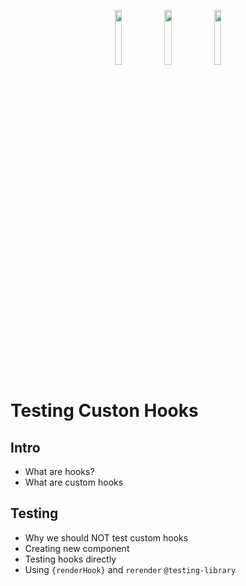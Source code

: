 <p align="center">
    <img src="https://upload.wikimedia.org/wikipedia/commons/thumb/a/a7/React-icon.svg/2300px-React-icon.svg.png" width="15%">
    <img src="https://testing-library.com/img/octopus-128x128.png" width="15%">
    <img src="https://seeklogo.com/images/J/jest-logo-F9901EBBF7-seeklogo.com.png" width="15%">
</p>

# Testing Custon Hooks

## Intro

- What are hooks?
- What are custom hooks

## Testing

- Why we should NOT test custom hooks
- Creating new component
- Testing hooks directly
- Using `{renderHook}` and `rerender` `@testing-library`
